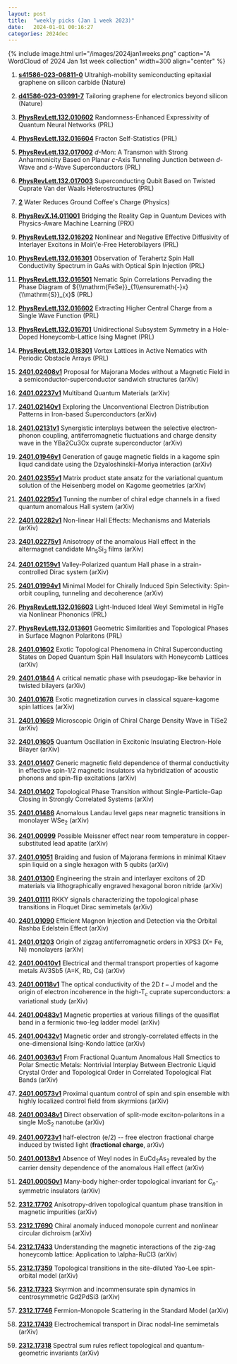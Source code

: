 ```yaml
---
layout: post
title:  "weekly picks (Jan 1 week 2023)"
date:   2024-01-01 00:16:27
categories: 2024dec
---
```



{% include image.html url="/images/2024jan1weeks.png" caption="A WordCloud of 2024 Jan 1st week collection" width=300 align="center" %}




1. **[s41586-023-06811-0](https://www.nature.com/articles/s41586-023-06811-0)** Ultrahigh-mobility semiconducting epitaxial graphene on silicon carbide (Nature)

1. **[d41586-023-03991-7](https://www.nature.com/articles/d41586-023-03991-7)** Tailoring graphene for electronics beyond silicon (Nature)



1. **[PhysRevLett.132.010602](https://link.aps.org/doi/10.1103/PhysRevLett.132.010602)** Randomness-Enhanced Expressivity of Quantum Neural Networks (PRL)

1. **[PhysRevLett.132.016604](https://link.aps.org/doi/10.1103/PhysRevLett.132.016604)** Fracton Self-Statistics (PRL)

1. **[PhysRevLett.132.017002](https://link.aps.org/doi/10.1103/PhysRevLett.132.017002)** $d$-Mon: A Transmon with Strong Anharmonicity Based on Planar $c$-Axis Tunneling Junction between $d$-Wave and $s$-Wave Superconductors (PRL)

1. **[PhysRevLett.132.017003](https://link.aps.org/doi/10.1103/PhysRevLett.132.017003)** Superconducting Qubit Based on Twisted Cuprate Van der Waals Heterostructures (PRL)

1. **[2](https://physics.aps.org/articles/v17/2)** Water Reduces Ground Coffee's Charge (Physics)






1. **[PhysRevX.14.011001](https://link.aps.org/doi/10.1103/PhysRevX.14.011001)** Bridging the Reality Gap in Quantum Devices with Physics-Aware Machine Learning (PRX)

1. **[PhysRevLett.132.016202](https://link.aps.org/doi/10.1103/PhysRevLett.132.016202)** Nonlinear and Negative Effective Diffusivity of Interlayer Excitons in Moir\\'e-Free Heterobilayers (PRL)

1. **[PhysRevLett.132.016301](https://link.aps.org/doi/10.1103/PhysRevLett.132.016301)** Observation of Terahertz Spin Hall Conductivity Spectrum in GaAs with Optical Spin Injection (PRL)

1. **[PhysRevLett.132.016501](https://link.aps.org/doi/10.1103/PhysRevLett.132.016501)** Nematic Spin Correlations Pervading the Phase Diagram of ${\\mathrm{FeSe}}_{1\\ensuremath{-}x}{\\mathrm{S}}_{x}$ (PRL)

1. **[PhysRevLett.132.016602](https://link.aps.org/doi/10.1103/PhysRevLett.132.016602)** Extracting Higher Central Charge from a Single Wave Function (PRL)

1. **[PhysRevLett.132.016701](https://link.aps.org/doi/10.1103/PhysRevLett.132.016701)** Unidirectional Subsystem Symmetry in a Hole-Doped Honeycomb-Lattice Ising Magnet (PRL)

1. **[PhysRevLett.132.018301](https://link.aps.org/doi/10.1103/PhysRevLett.132.018301)** Vortex Lattices in Active Nematics with Periodic Obstacle Arrays (PRL)




1. **[2401.02408v1](https://arxiv.org/abs/2401.02408v1)** Proposal for Majorana Modes without a Magnetic Field in a semiconductor-superconductor sandwich structures (arXiv)

1. **[2401.02237v1](https://arxiv.org/abs/2401.02237v1)** Multiband Quantum Materials (arXiv)

1. **[2401.02140v1](https://arxiv.org/abs/2401.02140v1)** Exploring the Unconventional Electron Distribution Patterns in Iron-based Superconductors (arXiv)

1. **[2401.02131v1](https://arxiv.org/abs/2401.02131v1)** Synergistic interplays between the selective electron-phonon coupling, antiferromagnetic fluctuations and charge density wave in the YBa2Cu3Ox cuprate superconductor (arXiv)

1. **[2401.01946v1](https://arxiv.org/abs/2401.01946v1)** Generation of gauge magnetic fields in a kagome spin liqud candidate using the Dzyaloshinskii-Moriya interaction (arXiv)

1. **[2401.02355v1](https://arxiv.org/abs/2401.02355v1)** Matrix product state ansatz for the variational quantum solution of the Heisenberg model on Kagome geometries (arXiv)

1. **[2401.02295v1](https://arxiv.org/abs/2401.02295v1)** Tunning the number of chiral edge channels in a fixed quantum anomalous Hall system (arXiv)

1. **[2401.02282v1](https://arxiv.org/abs/2401.02282v1)** Non-linear Hall Effects: Mechanisms and Materials (arXiv)

1. **[2401.02275v1](https://arxiv.org/abs/2401.02275v1)** Anisotropy of the anomalous Hall effect in the altermagnet candidate Mn$_5$Si$_3$ films (arXiv)

1. **[2401.02159v1](https://arxiv.org/abs/2401.02159v1)** Valley-Polarized quantum Hall phase in a strain-controlled Dirac system (arXiv)

1. **[2401.01994v1](https://arxiv.org/abs/2401.01994v1)** Minimal Model for Chirally Induced Spin Selectivity: Spin-orbit coupling, tunneling and decoherence (arXiv)



1. **[PhysRevLett.132.016603](https://link.aps.org/doi/10.1103/PhysRevLett.132.016603)** Light-Induced Ideal Weyl Semimetal in HgTe via Nonlinear Phononics (PRL)

1. **[PhysRevLett.132.013601](https://link.aps.org/doi/10.1103/PhysRevLett.132.013601)** Geometric Similarities and Topological Phases in Surface Magnon Polaritons (PRL)



1. **[2401.01602](http://arxiv.org/abs/2401.01602)** Exotic Topological Phenomena in Chiral Superconducting States on Doped Quantum Spin Hall Insulators with Honeycomb Lattices (arXiv)

1. **[2401.01844](http://arxiv.org/abs/2401.01844)** A critical nematic phase with pseudogap-like behavior in twisted bilayers (arXiv)

1. **[2401.01678](http://arxiv.org/abs/2401.01678)** Exotic magnetization curves in classical square-kagome spin lattices (arXiv)

1. **[2401.01669](http://arxiv.org/abs/2401.01669)** Microscopic Origin of Chiral Charge Density Wave in TiSe2 (arXiv)

1. **[2401.01605](http://arxiv.org/abs/2401.01605)** Quantum Oscillation in Excitonic Insulating Electron-Hole Bilayer (arXiv)

1. **[2401.01407](http://arxiv.org/abs/2401.01407)** Generic magnetic field dependence of thermal conductivity in effective spin-1/2 magnetic insulators via hybridization of acoustic phonons and spin-flip excitations (arXiv)

1. **[2401.01402](http://arxiv.org/abs/2401.01402)** Topological Phase Transition without Single-Particle-Gap Closing in Strongly Correlated Systems (arXiv)

1. **[2401.01486](http://arxiv.org/abs/2401.01486)** Anomalous Landau level gaps near magnetic transitions in monolayer WSe$_2$ (arXiv)





1. **[2401.00999](http://arxiv.org/abs/2401.00999)** Possible Meissner effect near room temperature in copper-substituted lead apatite (arXiv)

1. **[2401.01051](http://arxiv.org/abs/2401.01051)** Braiding and fusion of Majorana fermions in minimal Kitaev spin liquid on a single hexagon with $5$ qubits (arXiv)

1. **[2401.01300](http://arxiv.org/abs/2401.01300)** Engineering the strain and interlayer excitons of 2D materials via lithographically engraved hexagonal boron nitride (arXiv)

1. **[2401.01111](http://arxiv.org/abs/2401.01111)** RKKY signals characterizing the topological phase transitions in Floquet Dirac semimetals (arXiv)

1. **[2401.01090](http://arxiv.org/abs/2401.01090)** Efficient Magnon Injection and Detection via the Orbital Rashba Edelstein Effect (arXiv)

1. **[2401.01203](http://arxiv.org/abs/2401.01203)** Origin of zigzag antiferromagnetic orders in XPS3 (X= Fe, Ni) monolayers (arXiv)



1. **[2401.00410v1](https://arxiv.org/abs/2401.00410v1)** Electrical and thermal transport properties of kagome metals AV3Sb5 (A=K, Rb, Cs) (arXiv)

1. **[2401.00118v1](https://arxiv.org/abs/2401.00118v1)** The optical conductivity of the 2D $t-J$ model and the origin of electron incoherence in the high-T$_{c}$ cuprate superconductors: a variational study (arXiv)

1. **[2401.00483v1](https://arxiv.org/abs/2401.00483v1)** Magnetic properties at various fillings of the quasiflat band in a fermionic two-leg ladder model (arXiv)

1. **[2401.00432v1](https://arxiv.org/abs/2401.00432v1)** Magnetic order and strongly-correlated effects in the one-dimensional Ising-Kondo lattice (arXiv)

1. **[2401.00363v1](https://arxiv.org/abs/2401.00363v1)** From Fractional Quantum Anomalous Hall Smectics to Polar Smectic Metals: Nontrivial Interplay Between Electronic Liquid Crystal Order and Topological Order in Correlated Topological Flat Bands (arXiv)

1. **[2401.00573v1](https://arxiv.org/abs/2401.00573v1)** Proximal quantum control of spin and spin ensemble with highly localized control field from skyrmions (arXiv)

1. **[2401.00348v1](https://arxiv.org/abs/2401.00348v1)** Direct observation of split-mode exciton-polaritons in a single MoS$_2$ nanotube (arXiv)

1. **[2401.00723v1](https://arxiv.org/abs/2401.00723v1)** half-electron (e/2) -- free electron fractional charge induced by twisted light (**fractional charge**, arXiv)

1. **[2401.00138v1](https://arxiv.org/abs/2401.00138v1)** Absence of Weyl nodes in EuCd$_2$As$_2$ revealed by the carrier density dependence of the anomalous Hall effect (arXiv)

1. **[2401.00050v1](https://arxiv.org/abs/2401.00050v1)** Many-body higher-order topological invariant for $C_n$-symmetric insulators (arXiv)








1. **[2312.17702](http://arxiv.org/abs/2312.17702)** Anisotropy-driven topological quantum phase transition in magnetic impurities (arXiv)

1. **[2312.17690](http://arxiv.org/abs/2312.17690)** Chiral anomaly induced monopole current and nonlinear circular dichroism (arXiv)

1. **[2312.17433](http://arxiv.org/abs/2312.17433)** Understanding the magnetic interactions of the zig-zag honeycomb lattice: Application to \alpha-RuCl3 (arXiv)

1. **[2312.17359](http://arxiv.org/abs/2312.17359)** Topological transitions in the site-diluted Yao-Lee spin-orbital model (arXiv)

1. **[2312.17323](http://arxiv.org/abs/2312.17323)** Skyrmion and incommensurate spin dynamics in centrosymmetric Gd2PdSi3 (arXiv)

1. **[2312.17746](http://arxiv.org/abs/2312.17746)** Fermion-Monopole Scattering in the Standard Model (arXiv)

1. **[2312.17439](http://arxiv.org/abs/2312.17439)** Electrochemical transport in Dirac nodal-line semimetals (arXiv)

1. **[2312.17318](http://arxiv.org/abs/2312.17318)** Spectral sum rules reflect topological and quantum-geometric invariants (arXiv)
